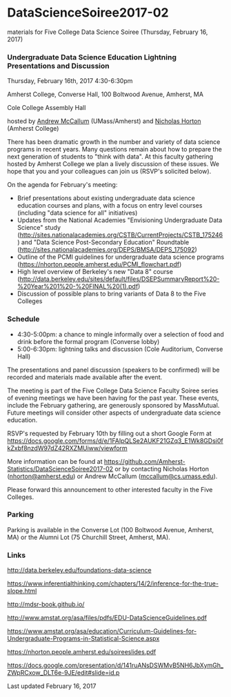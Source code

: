 # DataScienceSoiree2017-02
materials for Five College Data Science Soiree (Thursday, February 16, 2017)

### Undergraduate Data Science Education Lightning Presentations and Discussion

Thursday, February 16th, 2017  4:30-6:30pm

Amherst College, Converse Hall, 100 Boltwood Avenue, Amherst, MA

Cole College Assembly Hall

hosted by [Andrew McCallum](https://people.cs.umass.edu/~mccallum) (UMass/Amherst) and [Nicholas Horton](https://www.amherst.edu/people/facstaff/nhorton) (Amherst College)

There has been dramatic growth in the number and variety of data science programs in recent years.  Many questions remain about how to prepare the next generation of students to "think with data".  At this faculty gathering hosted by Amherst College we plan a lively discussion of these issues.  We hope that you and your colleagues can join us (RSVP's solicited below).

On the agenda for February's meeting:

- Brief presentations about existing undergraduate data science education courses and plans, with a focus on entry level courses (including "data science for all" initiatives)
- Updates from the National Academies "Envisioning Undergraduate Data Science" study (http://sites.nationalacademies.org/CSTB/CurrentProjects/CSTB_175246) and "Data Science Post-Secondary Education" Roundtable (http://sites.nationalacademies.org/DEPS/BMSA/DEPS_175092)
- Outline of the PCMI guidelines for undergraduate data science programs (https://nhorton.people.amherst.edu/PCMI_flowchart.pdf)
- High level overview of Berkeley's new "Data 8" course (http://data.berkeley.edu/sites/default/files/DSEPSummaryReport%20-%20Year%201%20-%20FINAL%20(1).pdf)
- Discussion of possible plans to bring variants of Data 8 to the Five Colleges


### Schedule

* 4:30-5:00pm: a chance to mingle informally over a selection of food and drink before the formal program (Converse lobby)
* 5:00-6:30pm: lightning talks and discussion (Cole Auditorium, Converse Hall)


The presentations and panel discussion (speakers to be confirmed) will be recorded and materials made available after the event.  

The meeting is part of the Five College Data Science Faculty Soiree series of evening meetings we have been having for the past year.  These events, include the February gathering, are generously sponsored by MassMutual. Future meetings will consider other aspects of undergraduate data science education.

RSVP's requested by February 10th by filling out a short Google Form at https://docs.google.com/forms/d/e/1FAIpQLSe2AUKF21GZq3_E1Wk8GDsi0fkZxbf8nzdW97dZ42RXZMUiww/viewform 

More information can be found at https://github.com/Amherst-Statistics/DataScienceSoiree2017-02 or by contacting Nicholas Horton (nhorton@amherst.edu) or Andrew McCallum (mccallum@cs.umass.edu).

Please forward this announcement to other interested faculty in the Five Colleges.

### Parking

Parking is available in the Converse Lot (100 Boltwood Avenue, Amherst, MA) or the Alumni Lot (75 Churchill Street, Amherst, MA).

### Links

http://data.berkeley.edu/foundations-data-science

https://www.inferentialthinking.com/chapters/14/2/inference-for-the-true-slope.html

http://mdsr-book.github.io/

http://www.amstat.org/asa/files/pdfs/EDU-DataScienceGuidelines.pdf

https://www.amstat.org/asa/education/Curriculum-Guidelines-for-Undergraduate-Programs-in-Statistical-Science.aspx

https://nhorton.people.amherst.edu/soireeslides.pdf

https://docs.google.com/presentation/d/141ruANsDSWMvB5NH6JbXymGh_ZWpRCxow_DLT6e-9JE/edit#slide=id.p


Last updated February 16, 2017
